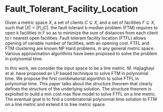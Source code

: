 # Fault_Tolerant_Facility_Location
Given a metric space $X$, a set of clients $C \subseteq X$, and a set of facilities $F \subseteq X$, such that $|X| = |F \bigcup C|$. the fault tolerant k-median problem (FTM) requires to open k facilities in F so as to minimize the sum of distances from each client to r nearest open facilities. Fault tolerant facility location (FTFL) allows opening of variable number of facilities, with an opening cost. FTFL and FTM clustering are known NP Hard problems, in any general metric space. Various approximation algorithms have been proposed to solve the problem in polynomial time.

In this work, we consider the input space to be a line metric. M. Hajiaghayi et al. have proposed an LP based technique to solve FTM in polynomial time. We propose the first combinatorial algorithm to solve FTFL in polynomial time. This paper talks about the structure theorem that clearly defines the structure of the underlying solution. The structure theorem is exploited to build a min cost max flow model to solve FTFL on a line metric. The eventual goal is to find a combinatorial polynomial time solution to FTM on a line metric and extend it to tree metric space. 
